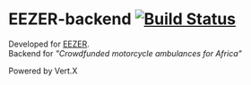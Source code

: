 # EEZER-backend [![Build Status](https://travis-ci.org/HiPERnx/EEZER-backend.svg?branch=master)](https://travis-ci.org/HiPERnx/EEZER-backend)
Developed for [EEZER](https://www.eezer.org/).  
Backend for *"Crowdfunded motorcycle ambulances for Africa"* 

Powered by Vert.X 
